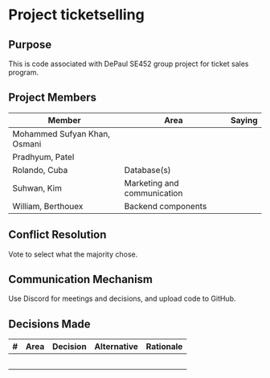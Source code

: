 # Project ticketselling

## Purpose

This is code associated with DePaul SE452 group project for ticket sales program.


## Project Members

| Member | Area | Saying |
| ------ | ---- | ------ |
| Mohammed Sufyan Khan, Osmani |      |        |
| Pradhyum, Patel |      |        |
| Rolando, Cuba | Database(s) |        |
| Suhwan, Kim | Marketing and communication |        |
| William, Berthouex | Backend components |        |

## Conflict Resolution

Vote to select what the majority chose.

## Communication Mechanism

Use Discord for meetings and decisions, and upload code to GitHub.

## Decisions Made

| # | Area | Decision | Alternative | Rationale |
| - | ---- | -------- | ----------- | --------- |
|   |      |          |             |           |
|   |      |          |             |           |
|   |      |          |             |           |
|   |      |          |             |           |
|   |      |          |             |           |
